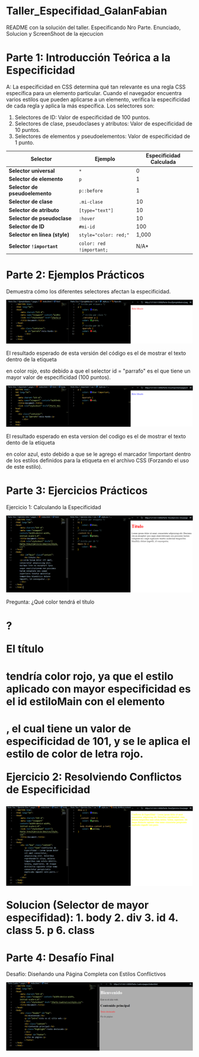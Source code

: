 # Taller_Especifidad_GalanFabian
README con la solución del taller. Especificando Nro Parte. Enunciado, Solucion y ScreenShoot de la ejecucion
# Parte 1: Introducción Teórica a la Especificidad
A: La especificidad en CSS determina qué tan relevante es una regla CSS específica para un elemento particular. Cuando el navegador encuentra varios estilos que pueden aplicarse a un elemento, verifica la especificidad de cada regla y aplica la más específica. Los selectores son:

   1. Selectores de ID: Valor de especificidad de 100 puntos.
   2. Selectores de clase, pseudoclases y atributos: Valor de especificidad de 10 puntos.
   3. Selectores de elementos y pseudoelementos: Valor de especificidad de 1 punto.

| Selector                            | Ejemplo                     | Especificidad Calculada |
|-------------------------------------|-----------------------------|-------------------------|
| **Selector universal**              | `*`                         | 0                       |
| **Selector de elemento**            | `p`                         | 1                       |
| **Selector de pseudoelemento**      | `p::before`                 | 1                       |
| **Selector de clase**               | `.mi-clase`                 | 10                      |
| **Selector de atributo**            | `[type="text"]`             | 10                      |
| **Selector de pseudoclase**         | `:hover`                    | 10                      |
| **Selector de ID**                  | `#mi-id`                    | 100                     |
| **Selector en línea (style)**       | `style="color: red;"`       | 1,000                   |
| **Selector `!important`**           | `color: red !important;`    | N/A*      

# Parte 2: Ejemplos Prácticos

Demuestra cómo los diferentes selectores afectan la especificidad.

![alt text](image.png)

El resultado esperado de esta versión del código es el de mostrar el texto dentro de la etiqueta <p> en color rojo, esto debido a que el selector id = "parrafo" es el que tiene un mayor valor de especificidad (100 puntos).

![alt text](image-1.png)

El resultado esperado en esta version del codigo es el de mostrar el texto dento de la etiqueta <p> en color azul, esto debido a que se le agrego el marcador !important dentro de los estilos definidos para la etiqueta en el archivo CSS (Forzando el uso de este estilo).

# Parte 3: Ejercicios Prácticos
Ejercicio 1: Calculando la Especificidad

![alt text](image-2.png)

Pregunta: ¿Qué color tendrá el título <h1>?

El título <h1> tendría color rojo, ya que el estilo aplicado con mayor especificidad es el id estiloMain con el elemento <h1>, el cual tiene un valor de especificidad de 101, y se le aplica el estilo de color de letra rojo.

Ejercicio 2: Resolviendo Conflictos de Especificidad

![alt text](image-3.png)

Solucion (Selector de mayor especifidad):
    1. body
    2. div
    3. id
    4. class
    5. p
    6. class
# Parte 4: Desafío Final 
Desafío: Diseñando una Página Completa con Estilos Conflictivos

![alt text](image-4.png)